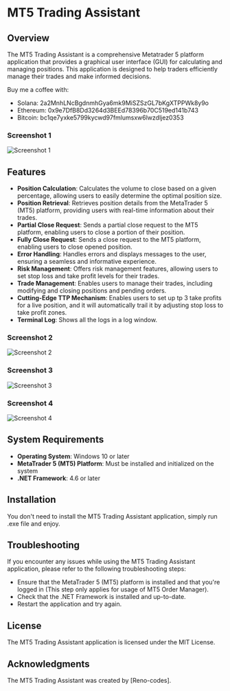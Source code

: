 # MT5 Trading Assistant

## Overview

The MT5 Trading Assistant is a comprehensive Metatrader 5 platform application that provides a graphical user interface (GUI) for calculating and managing positions. This application is designed to help traders efficiently manage their trades and make informed decisions.

Buy me a coffee with:
- Solana: 2a2MnhLNcBgdnmhGya6mk9MiSZSzGL7bKgXTPPWk8y9o
- Ethereum: 0x9e7DfB8Dd3264d3BEEd78396b70C519ed141b743
- Bitcoin: bc1qe7yxke5799kycwd97fmlumsxw6lwzdljez0353

### Screenshot 1
![Screenshot 1](https://github.com/user-attachments/assets/d0bfcedf-aba3-43b6-9e9b-11272ec9b2c3)


## Features

- **Position Calculation**: Calculates the volume to close based on a given percentage, allowing users to easily determine the optimal position size.
- **Position Retrieval**: Retrieves position details from the MetaTrader 5 (MT5) platform, providing users with real-time information about their trades.
- **Partial Close Request**: Sends a partial close request to the MT5 platform, enabling users to close a portion of their position.
- **Fully Close Request**: Sends a close request to the MT5 platform, enabling users to close opened position.
- **Error Handling**: Handles errors and displays messages to the user, ensuring a seamless and informative experience.
- **Risk Management**: Offers risk management features, allowing users to set stop loss and take profit levels for their trades.
- **Trade Management**: Enables users to manage their trades, including modifying and closing positions and pending orders.
- **Cutting-Edge TTP Mechanism**: Enables users to set up tp 3 take profits for a live position, and it will automatically trail it by adjusting stop loss to take profit zones.
- **Terminal Log**: Shows all the logs in a log window.

### Screenshot 2
![Screenshot 2](https://github.com/user-attachments/assets/75d5fb08-7a54-4b5d-aa9e-7300ab72ed7e)

### Screenshot 3
![Screenshot 3](https://github.com/user-attachments/assets/f131f7ef-97bc-44b5-bca6-994f9e8f9ce0)

### Screenshot 4
![Screenshot 4](https://github.com/user-attachments/assets/286365ec-54c2-45a8-ada3-e0764a9bd3a7)

## System Requirements

- **Operating System**: Windows 10 or later
- **MetaTrader 5 (MT5) Platform**: Must be installed and initialized on the system
- **.NET Framework**: 4.6 or later

## Installation

You don't need to install the MT5 Trading Assistant application, simply run .exe file and enjoy.


## Troubleshooting

If you encounter any issues while using the MT5 Trading Assistant application, please refer to the following troubleshooting steps:

- Ensure that the MetaTrader 5 (MT5) platform is installed and that you're logged in (This step only applies for usage of MT5 Order Manager).
- Check that the .NET Framework is installed and up-to-date.
- Restart the application and try again.

## License

The MT5 Trading Assistant application is licensed under the MIT License.

## Acknowledgments

The MT5 Trading Assistant was created by [Reno-codes].
